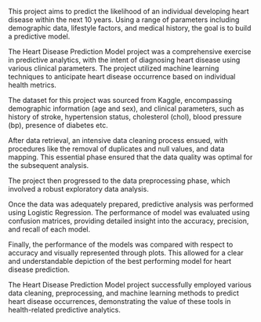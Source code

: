 This project aims to predict the likelihood of an individual developing heart disease within the next 10 years. Using a range of parameters including demographic data, lifestyle factors, and medical history, the goal is to build a predictive model.

The Heart Disease Prediction Model project was a comprehensive exercise in predictive analytics, with the intent of diagnosing heart disease using various clinical parameters. The project utilized machine learning techniques to anticipate heart disease occurrence based on individual health metrics.

The dataset for this project was sourced from Kaggle, encompassing demographic information (age and sex), and clinical parameters, such as history of stroke, hypertension status, cholesterol (chol), blood pressure (bp), presence of diabetes etc.

After data retrieval, an intensive data cleaning process ensued, with procedures like the removal of duplicates and null values, and data mapping. This essential phase ensured that the data quality was optimal for the subsequent analysis.

The project then progressed to the data preprocessing phase, which involved a robust exploratory data analysis.

Once the data was adequately prepared, predictive analysis was performed using Logistic Regression. The performance of model was evaluated using confusion matrices, providing detailed insight into the accuracy, precision, and recall of each model.

Finally, the performance of the models was compared with respect to accuracy and visually represented through plots. This allowed for a clear and understandable depiction of the best performing model for heart disease prediction.

The Heart Disease Prediction Model project successfully employed various data cleaning, preprocessing, and machine learning methods to predict heart disease occurrences, demonstrating the value of these tools in health-related predictive analytics.

